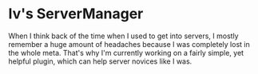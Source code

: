 # Iv's ServerManager

When I think back of the time when I used to get into servers, I mostly remember a huge amount of headaches because I was completely lost in the whole meta.
That's why I'm currently working on a fairly simple, yet helpful plugin, which can help server novices like I was.
